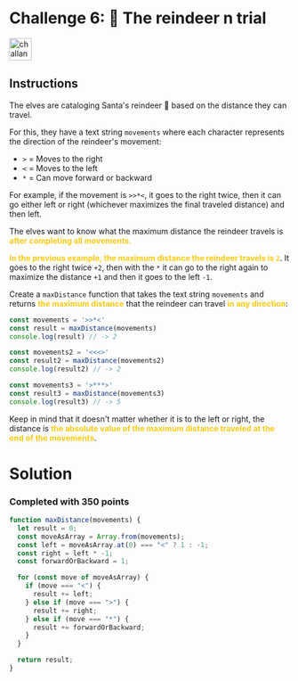 # Challenge 6: 🦌 The reindeer n trial

<img src="https://adventjs.dev/challenges-2023/6.png" alt="challange-04" width="40px" height="40px" />

## Instructions

<p>The elves are cataloging Santa's reindeer 🦌 based on the distance they can travel.</p>
<p>For this, they have a text string <code>movements</code> where each character represents the direction of the reindeer's movement:</p>
<ul>
<li><code>&gt;</code> = Moves to the right</li>
<li><code>&lt;</code> = Moves to the left</li>
<li><code>*</code> = Can move forward or backward</li>
</ul>
<p>For example, if the movement is <code>&gt;&gt;*&lt;</code>, it goes to the right twice, then it can go either left or right (whichever maximizes the final traveled distance) and then left.</p>
<p>The elves want to know what the maximum distance the reindeer travels is <strong style="color:rgb(250 202 21)">after completing all movements.</strong></p>
<p><strong style="color:rgb(250 202 21)">In the previous example, the maximum distance the reindeer travels is <code>2</code></strong>. It goes to the right twice <code>+2</code>, then with the <code>*</code> it can go to the right again to maximize the distance <code>+1</code> and then it goes to the left <code>-1</code>.</p>
<p>Create a <code>maxDistance</code> function that takes the text string <code>movements</code> and returns <strong style="color:rgb(250 202 21)">the maximum distance</strong> that the reindeer can travel <strong style="color:rgb(250 202 21)">in any direction</strong>:</p>

```js
const movements = '>>*<'
const result = maxDistance(movements)
console.log(result) // -> 2

const movements2 = '<<<>'
const result2 = maxDistance(movements2)
console.log(result2) // -> 2

const movements3 = '>***>'
const result3 = maxDistance(movements3)
console.log(result3) // -> 5
```

<p>Keep in mind that it doesn't matter whether it is to the left or right, the distance is <strong style="color:rgb(250 202 21)">the absolute value of the maximum distance traveled at the end of the movements</strong>.</p>

# Solution
### Completed with 350 points
```js
function maxDistance(movements) {
  let result = 0;
  const moveAsArray = Array.from(movements);
  const left = moveAsArray.at(0) === "<" ? 1 : -1;
  const right = left * -1;
  const forwardOrBackward = 1;

  for (const move of moveAsArray) {
    if (move === "<") {
      result += left;
    } else if (move === ">") {
      result += right;
    } else if (move === "*") {
      result += forwardOrBackward;
    }
  }

  return result;
}
```